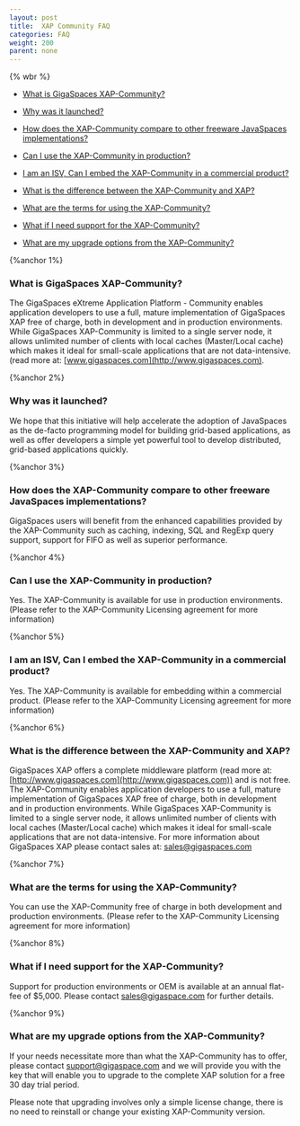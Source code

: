 ```yaml
---
layout: post
title:  XAP Community FAQ
categories: FAQ
weight: 200
parent: none
---
```





{% wbr %}

- [What is GigaSpaces XAP-Community?](#1)

- [Why was it launched?](#2)

- [How does the XAP-Community compare to other freeware JavaSpaces implementations?](#3)

- [Can I use the XAP-Community in production?](#4)

- [I am an ISV, Can I embed the XAP-Community in a commercial product?](#5)

- [What is the difference between the XAP-Community and XAP?](#6)

- [What are the terms for using the XAP-Community?](#7)

- [What if I need support for the XAP-Community?](#8)

- [What are my upgrade options from the XAP-Community?](#9)


{%anchor 1%}

### What is GigaSpaces XAP-Community?

The GigaSpaces eXtreme Application Platform - Community enables application developers to use a full, mature implementation of GigaSpaces XAP free of charge, both in development and in production environments. While GigaSpaces XAP-Community is limited to a single server node, it allows unlimited number of clients with local caches (Master/Local cache) which makes it ideal for small-scale applications that are not data-intensive.(read more at: [www.gigaspaces.com](http://www.gigaspaces.com).

{%anchor 2%}

### Why was it launched?

We hope that this initiative will help accelerate the adoption of JavaSpaces as the de-facto programming model for building grid-based applications, as well as offer developers a simple yet powerful tool to develop distributed, grid-based applications quickly.

{%anchor 3%}

### How does the XAP-Community compare to other freeware JavaSpaces implementations?

GigaSpaces users will benefit from the enhanced capabilities provided by the XAP-Community such as caching, indexing, SQL and RegExp query support, support for FIFO as well as superior performance.

{%anchor 4%}

### Can I use the XAP-Community in production?

Yes. The XAP-Community is available for use in production environments. (Please refer to the XAP-Community Licensing agreement for more information)

{%anchor 5%}

### I am an ISV, Can I embed the XAP-Community in a commercial product?

Yes. The XAP-Community is available for embedding within a commercial product. (Please refer to the XAP-Community Licensing agreement for more information)

{%anchor 6%}

### What is the difference between the XAP-Community and XAP?

GigaSpaces XAP offers a complete middleware platform (read more at: [http://www.gigaspaces.com](http://www.gigaspaces.com)) and is not free. The XAP-Community enables application developers to use a full, mature implementation of GigaSpaces XAP free of charge, both in development and in production environments. While GigaSpaces XAP-Community is limited to a single server node, it allows unlimited number of clients with local caches (Master/Local cache) which makes it ideal for small-scale applications that are not data-intensive. For more information about GigaSpaces XAP please contact sales at: [sales@gigaspaces.com](mailto:sales@gigaspaces.com)

{%anchor 7%}

### What are the terms for using the XAP-Community?

You can use the XAP-Community free of charge in both development and production environments. (Please refer to the XAP-Community Licensing agreement for more information)

{%anchor 8%}

### What if I need support for the XAP-Community?

Support for production environments or OEM is available at an annual flat-fee of $5,000.
Please contact sales@gigaspace.com for further details.

{%anchor 9%}

### What are my upgrade options from the XAP-Community?

If your needs necessitate more than what the XAP-Community has to offer, please contact [support@gigaspace.com](mailto:support@gigaspace.com) and we will provide you with the key that will enable you to upgrade to the complete XAP solution for a free 30 day trial period.

Please note that upgrading involves only a simple license change, there is no need to reinstall or change your existing XAP-Community version.
